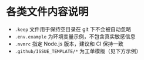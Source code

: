 # 各类文件内容说明

- `.keep` 文件用于保持空目录在 git 下不会被自动忽略
- `.env.example` 为环境变量示例，不包含真实敏感信息
- `.nvmrc` 指定 Node.js 版本，建议和 CI 保持一致
- `.github/ISSUE_TEMPLATE/*` 为工单模版（见下方示例）